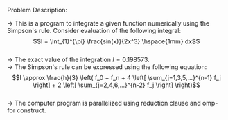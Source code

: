 Problem Description:  

-> This is a program to integrate a given function numerically using the Simpson's rule. Consider evaluation of the following integral:  
$$I = \int_{1}^{\pi} \frac{sin(x)}{2x^3} \hspace{1mm} dx$$  
-> The exact value of the integration $I = 0.198573$.  
-> The Simpson's rule can be expressed using the following equation:  
$$I \approx \frac{h}{3} \left( f_0 + f_n + 4 \left[ \sum_{j=1,3,5,...}^{n-1} f_j \right] + 2 \left[ \sum_{j=2,4,6,...}^{n-2} f_j \right] \right)$$  
-> The computer program is parallelized using reduction clause and omp-for construct.  
